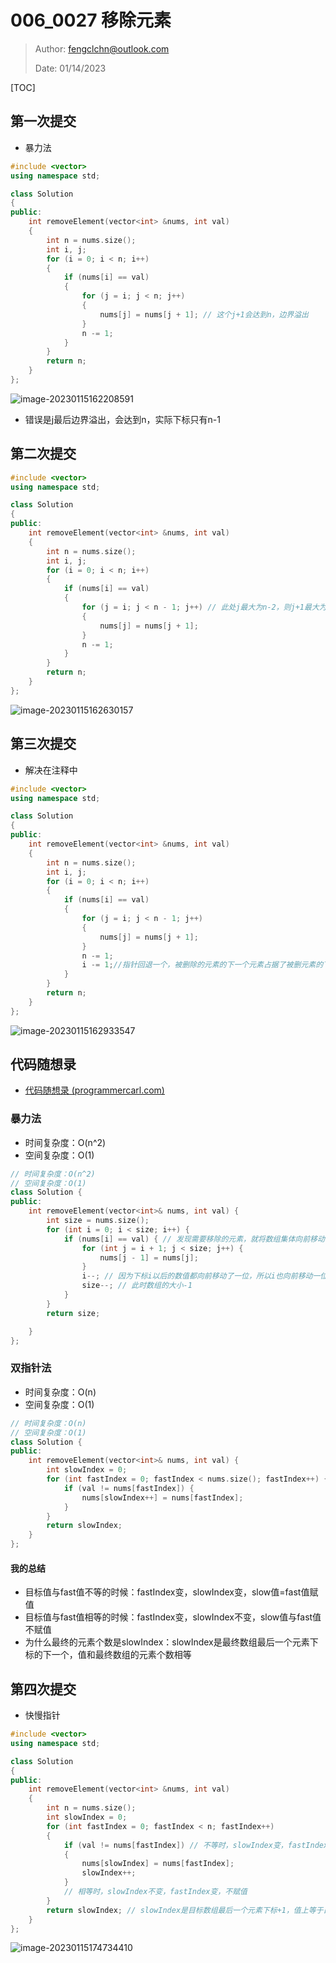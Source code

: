 # 006_0027 移除元素

> Author: fengclchn@outlook.com
>
> Date: 01/14/2023

[TOC]

## 第一次提交

* 暴力法

```c++
#include <vector>
using namespace std;

class Solution
{
public:
    int removeElement(vector<int> &nums, int val)
    {
        int n = nums.size();
        int i, j;
        for (i = 0; i < n; i++)
        {
            if (nums[i] == val)
            {
                for (j = i; j < n; j++)
                {
                    nums[j] = nums[j + 1]; // 这个j+1会达到n，边界溢出
                }
                n -= 1;
            }
        }
        return n;
    }
};
```

![image-20230115162208591](https://histone-obs.obs.cn-southwest-2.myhuaweicloud.com/noteImg/image-20230115162208591.png)

* 错误是j最后边界溢出，会达到n，实际下标只有n-1

## 第二次提交

```c++
#include <vector>
using namespace std;

class Solution
{
public:
    int removeElement(vector<int> &nums, int val)
    {
        int n = nums.size();
        int i, j;
        for (i = 0; i < n; i++)
        {
            if (nums[i] == val)
            {
                for (j = i; j < n - 1; j++) // 此处j最大为n-2，则j+1最大为n-1
                {
                    nums[j] = nums[j + 1];
                }
                n -= 1;
            }
        }
        return n;
    }
};
```

![image-20230115162630157](https://histone-obs.obs.cn-southwest-2.myhuaweicloud.com/noteImg/image-20230115162630157.png)

## 第三次提交

* 解决在注释中

```c++
#include <vector>
using namespace std;

class Solution
{
public:
    int removeElement(vector<int> &nums, int val)
    {
        int n = nums.size();
        int i, j;
        for (i = 0; i < n; i++)
        {
            if (nums[i] == val)
            {
                for (j = i; j < n - 1; j++)
                {
                    nums[j] = nums[j + 1];
                }
                n -= 1;
                i -= 1;//指针回退一个，被删除的元素的下一个元素占据了被删元素的下标，i若不变会越过该元素
            }
        }
        return n;
    }
};
```

![image-20230115162933547](https://histone-obs.obs.cn-southwest-2.myhuaweicloud.com/noteImg/image-20230115162933547.png)

## 代码随想录

* [代码随想录 (programmercarl.com)](https://www.programmercarl.com/0027.移除元素.html)

### 暴力法

* 时间复杂度：O(n^2)
* 空间复杂度：O(1)

```c++
// 时间复杂度：O(n^2)
// 空间复杂度：O(1)
class Solution {
public:
    int removeElement(vector<int>& nums, int val) {
        int size = nums.size();
        for (int i = 0; i < size; i++) {
            if (nums[i] == val) { // 发现需要移除的元素，就将数组集体向前移动一位
                for (int j = i + 1; j < size; j++) {
                    nums[j - 1] = nums[j];
                }
                i--; // 因为下标i以后的数值都向前移动了一位，所以i也向前移动一位
                size--; // 此时数组的大小-1
            }
        }
        return size;

    }
};
```

### 双指针法

- 时间复杂度：O(n)
- 空间复杂度：O(1)

```c++
// 时间复杂度：O(n)
// 空间复杂度：O(1)
class Solution {
public:
    int removeElement(vector<int>& nums, int val) {
        int slowIndex = 0;
        for (int fastIndex = 0; fastIndex < nums.size(); fastIndex++) {
            if (val != nums[fastIndex]) {
                nums[slowIndex++] = nums[fastIndex];
            }
        }
        return slowIndex;
    }
};
```

#### 我的总结

* 目标值与fast值不等的时候：fastIndex变，slowIndex变，slow值=fast值赋值
* 目标值与fast值相等的时候：fastIndex变，slowIndex不变，slow值与fast值不赋值
* 为什么最终的元素个数是slowIndex：slowIndex是最终数组最后一个元素下标的下一个，值和最终数组的元素个数相等

## 第四次提交

* 快慢指针

```c++
#include <vector>
using namespace std;

class Solution
{
public:
    int removeElement(vector<int> &nums, int val)
    {
        int n = nums.size();
        int slowIndex = 0;
        for (int fastIndex = 0; fastIndex < n; fastIndex++)
        {
            if (val != nums[fastIndex]) // 不等时，slowIndex变，fastIndex变，赋值
            {
                nums[slowIndex] = nums[fastIndex];
                slowIndex++;
            }
            // 相等时，slowIndex不变，fastIndex变，不赋值
        }
        return slowIndex; // slowIndex是目标数组最后一个元素下标+1，值上等于目标数组size
    }
};
```

![image-20230115174734410](https://histone-obs.obs.cn-southwest-2.myhuaweicloud.com/noteImg/image-20230115174734410.png)
